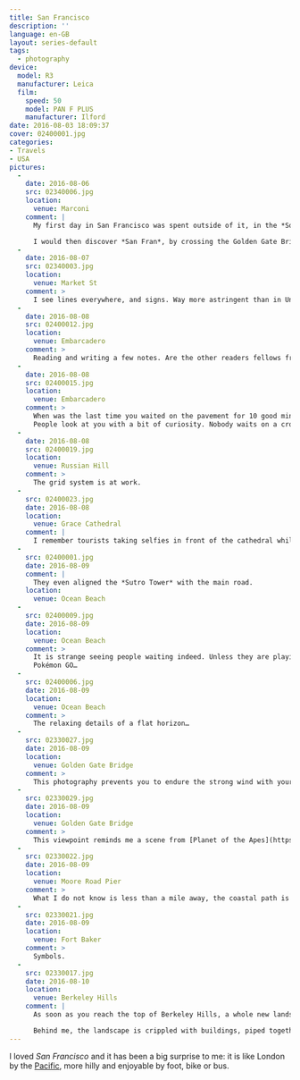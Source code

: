 ```yaml
---
title: San Francisco
description: ''
language: en-GB
layout: series-default
tags:
  - photography
device:
  model: R3
  manufacturer: Leica
  film:
    speed: 50
    model: PAN F PLUS
    manufacturer: Ilford
date: 2016-08-03 18:09:37
cover: 02400001.jpg
categories:
- Travels
- USA
pictures:
  -
    date: 2016-08-06
    src: 02340006.jpg
    location:
      venue: Marconi
    comment: |
      My first day in San Francisco was spent outside of it, in the *Sonoma Valley*: reuniting with old friends and parking our rusty bones for a dinner by the water.

      I would then discover *San Fran*, by crossing the Golden Gate Bridge by night and by not seeing anything but its lights.
  -
    date: 2016-08-07
    src: 02340003.jpg
    location:
      venue: Market St
    comment: >
      I see lines everywhere, and signs. Way more astringent than in United Kingdom. *Behave*.
  -
    date: 2016-08-08
    src: 02400012.jpg
    location:
      venue: Embarcadero
    comment: >
      Reading and writing a few notes. Are the other readers fellows from the city or are they tourists as well?
  -
    date: 2016-08-08
    src: 02400015.jpg
    location:
      venue: Embarcadero
    comment: >
      When was the last time you waited on the pavement for 10 good minutes?
      People look at you with a bit of curiosity. Nobody waits on a crossing isle for good lighting conditions.
  -
    date: 2016-08-08
    src: 02400019.jpg
    location:
      venue: Russian Hill
    comment: >
      The grid system is at work.
  -
    src: 02400023.jpg
    date: 2016-08-08
    location:
      venue: Grace Cathedral
    comment: |
      I remember tourists taking selfies in front of the cathedral while I was turning my back to them, to snap another kind of edifice.
  -
    src: 02400001.jpg
    date: 2016-08-09
    comment: |
      They even aligned the *Sutro Tower* with the main road.
    location:
      venue: Ocean Beach
  -
    src: 02400009.jpg
    date: 2016-08-09
    location:
      venue: Ocean Beach
    comment: >
      It is strange seeing people waiting indeed. Unless they are playing to
      Pokémon GO…
  -
    src: 02400006.jpg
    date: 2016-08-09
    location:
      venue: Ocean Beach
    comment: >
      The relaxing details of a flat horizon…
  -
    src: 02330027.jpg
    date: 2016-08-09
    location:
      venue: Golden Gate Bridge
    comment: >
      This photography prevents you to endure the strong wind with your entire body.
  -
    src: 02330029.jpg
    date: 2016-08-09
    location:
      venue: Golden Gate Bridge
    comment: >
      This viewpoint reminds me a scene from [Planet of the Apes](https://en.wikipedia.org/wiki/Dawn_of_the_Planet_of_the_Apes).
  -
    src: 02330022.jpg
    date: 2016-08-09
    location:
      venue: Moore Road Pier
    comment: >
      What I do not know is less than a mile away, the coastal path is sunny enough to be sunburnt.
  -
    src: 02330021.jpg
    date: 2016-08-09
    location:
      venue: Fort Baker
    comment: >
      Symbols.
  -
    src: 02330017.jpg
    date: 2016-08-10
    location:
      venue: Berkeley Hills
    comment: |
      As soon as you reach the top of Berkeley Hills, a whole new landscape awaits: dry grass, (artificial) lakes and no urbanity at all.

      Behind me, the landscape is crippled with buildings, piped together with bridges.
---
```


I loved *San Francisco* and it has been a big surprise to me: it is like London by the [Pacific](https://en.wikipedia.org/wiki/Pacific_Ocean), more hilly and  enjoyable by foot, bike or bus.
